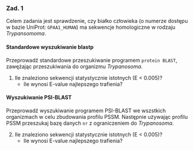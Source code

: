 ### Zad. 1
Celem zadania jest sprawdzenie, czy białko człowieka (o numerze dostępu w bazie UniProt: `GPAA1_HUMAN`) ma sekwencje homologiczne w rodzaju *Trypansomoma*.

#### Standardowe wyszukiwanie blastp
Przeprowadź standardowe przeszukiwanie programem `protein BLAST`, zawężając przeszukiwania do organizmu *Trypanosoma*.

1. Ile znaleziono sekwencji statystycznie istotnych (E < 0.005)?
   * Ile wynosi E-value najlepszego trafienia?


#### Wyszukiwanie PSI-BLAST
Przeprowadź wyszukiwanie programem PSI-BLAST we wszstkich organizmach w celu zbudowania profilu PSSM. Następnie używając profilu PSSM przeszukaj bazę danych `nr` z ograniczeniem do *Trypanosoma*.

2. Ile znaleziono sekwencji statystycznie istotnych (E < 0.005)?
   * Ile wynosi E-value najlepszego trafienia?